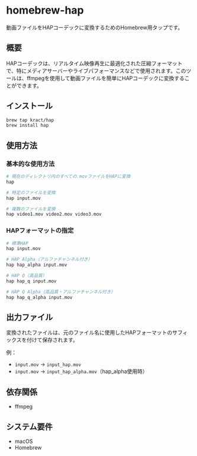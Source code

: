 # homebrew-hap

動画ファイルをHAPコーデックに変換するためのHomebrew用タップです。

## 概要

HAPコーデックは、リアルタイム映像再生に最適化された圧縮フォーマットで、特にメディアサーバーやライブパフォーマンスなどで使用されます。このツールは、ffmpegを使用して動画ファイルを簡単にHAPコーデックに変換することができます。

## インストール

```bash
brew tap kract/hap
brew install hap
```

## 使用方法

### 基本的な使用方法

```bash
# 現在のディレクトリ内のすべての.movファイルをHAPに変換
hap

# 特定のファイルを変換
hap input.mov

# 複数のファイルを変換
hap video1.mov video2.mov video3.mov
```

### HAPフォーマットの指定

```bash
# 標準HAP
hap input.mov

# HAP Alpha（アルファチャンネル付き）
hap hap_alpha input.mov

# HAP Q（高品質）
hap hap_q input.mov

# HAP Q Alpha（高品質・アルファチャンネル付き）
hap hap_q_alpha input.mov
```

## 出力ファイル

変換されたファイルは、元のファイル名に使用したHAPフォーマットのサフィックスを付けて保存されます。

例：
- `input.mov` → `input_hap.mov`
- `input.mov` → `input_hap_alpha.mov`（hap_alpha使用時）

## 依存関係

- ffmpeg

## システム要件

- macOS
- Homebrew